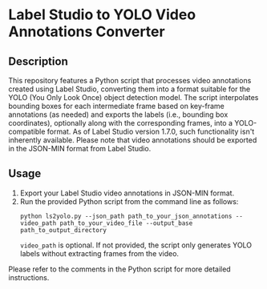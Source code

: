 # Label Studio to YOLO Video Annotations Converter

## Description

This repository features a Python script that processes video annotations created using Label Studio, converting them into a format suitable for the YOLO (You Only Look Once) object detection model. The script interpolates bounding boxes for each intermediate frame based on key-frame annotations (as needed) and exports the labels (i.e., bounding box coordinates), optionally along with the corresponding frames, into a YOLO-compatible format. As of Label Studio version 1.7.0, such functionality isn't inherently available. Please note that video annotations should be exported in the JSON-MIN format from Label Studio.

## Usage

1. Export your Label Studio video annotations in JSON-MIN format.
2. Run the provided Python script from the command line as follows:
   ```console
   python ls2yolo.py --json_path path_to_your_json_annotations --video_path path_to_your_video_file --output_base path_to_output_directory
   ```
   `video_path` is optional. If not provided, the script only generates YOLO labels without extracting frames from the video.

Please refer to the comments in the Python script for more detailed instructions.
